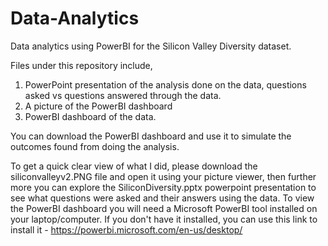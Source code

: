 # Data-Analytics
Data analytics using PowerBI for the Silicon Valley Diversity dataset.

Files under this repository include,
1. PowerPoint presentation of the analysis done on the data, questions asked vs questions answered through the data.
2. A picture of the PowerBI dashboard
3. PowerBI dashboard of the data.

You can download the PowerBI dashboard and use it to simulate the outcomes found from doing the analysis.

To get a quick clear view of what I did, please download the siliconvalleyv2.PNG file and open it using your picture viewer, then further more you can explore the SiliconDiversity.pptx powerpoint presentation to see what questions were asked and their answers using the data. To view the PowerBI dashboard you will need a Microsoft PowerBI tool installed on your laptop/computer. If you don't have it installed, you can use this link to install it - https://powerbi.microsoft.com/en-us/desktop/

